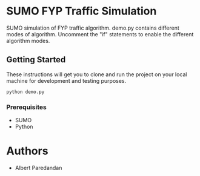 # SUMO FYP Traffic Simulation
SUMO simulation of FYP traffic algorithm. demo.py contains different modes of algorithm. Uncomment the "if" statements to enable the different algorithm modes.

## Getting Started
These instructions will get you to clone and run the project on your local machine for development and testing purposes.
```
python demo.py
```

### Prerequisites
* SUMO
* Python

# Authors
* Albert Paredandan

